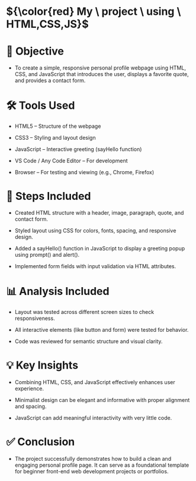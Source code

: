 # ${\color{red} My \ project \  using \  HTML,CSS,JS}$
 
# 🎯 Objective
- To create a simple, responsive personal profile webpage using HTML, CSS, and JavaScript that introduces the user, displays a favorite quote, and provides a contact form.

# 🛠️ Tools Used
- HTML5 – Structure of the webpage

- CSS3 – Styling and layout design

- JavaScript – Interactive greeting (sayHello function) 

- VS Code / Any Code Editor – For development

- Browser – For testing and viewing (e.g., Chrome, Firefox)

# 🧭 Steps Included
- Created HTML structure with a header, image, paragraph, quote, and contact form.

- Styled layout using CSS for colors, fonts, spacing, and responsive design.

- Added a sayHello() function in JavaScript to display a greeting popup using prompt() and alert().

- Implemented form fields with input validation via HTML attributes.

# 📊 Analysis Included
- Layout was tested across different screen sizes to check responsiveness.

- All interactive elements (like button and form) were tested for behavior.

- Code was reviewed for semantic structure and visual clarity.

# 💡 Key Insights
- Combining HTML, CSS, and JavaScript effectively enhances user experience.

- Minimalist design can be elegant and informative with proper alignment and spacing.

- JavaScript can add meaningful interactivity with very little code.

# ✅ Conclusion
- The project successfully demonstrates how to build a clean and engaging personal profile page. It can serve as a foundational template for beginner front-end web development projects or portfolios.

